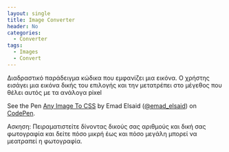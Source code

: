 ```yaml
---
layout: single
title: Image Converter
header: No
categories:
  - Converter
tags:
  - Images
  - Convert
---
```


Διαδραστικό παράδειγμα κώδικα που εμφανίζει μια εικόνα. Ο χρήστης εισάγει μια εικόνα δικής του επιλογής και την μετατρέπει στο μέγεθος που θέλει αυτός με τα ανάλογα pixel

<p data-height="350" data-theme-id="17517" data-slug-hash="bCaLE" data-default-tab="result" data-user="Emad Elsaid" class='codepen'>See the Pen <a href='https://codepen.io/emad_elsaid/pen/bCaLE'>Any Image To CSS</a> by Emad Elsaid
 (<a href='https://codepen.io/emad_elsaid/'>@emad_elsaid</a>) on <a href='http://codepen.io'>CodePen</a>.</p>
<script async src="//assets.codepen.io/assets/embed/ei.js"></script>

Ασκηση: Πειραματιστείτε δίνοντας δικούς σας αριθμούς και δική σας φωτογραφία και δείτε πόσο μικρή έως και πόσο μεγάλη μπορεί να μεατραπεί η φωτογραφία.
